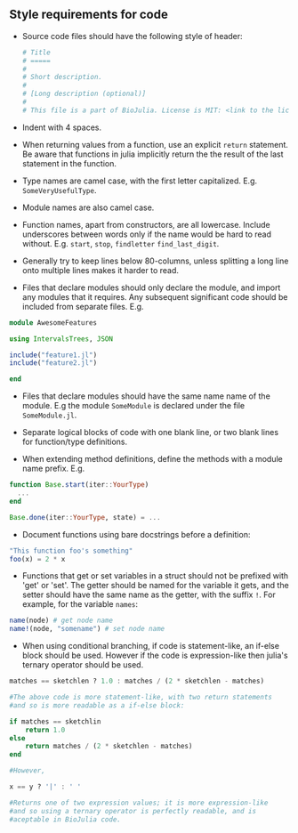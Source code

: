 ## Style requirements for code

* Source code files should have the following style of header:

  ```julia
  # Title
  # =====
  #
  # Short description.
  #
  # [Long description (optional)]
  #
  # This file is a part of BioJulia. License is MIT: <link to the license file>
  ```

* Indent with 4 spaces.

* When returning values from a function, use an explicit `return` statement.
Be aware that functions in julia implicitly return the the result of the last
statement in the function.

* Type names are camel case, with the first letter capitalized. E.g.
  `SomeVeryUsefulType`.

* Module names are also camel case.

* Function names, apart from constructors, are all lowercase.
  Include underscores between words only if the name would be hard
  to read without.
  E.g.  `start`, `stop`, `findletter` `find_last_digit`.

* Generally try to keep lines below 80-columns, unless splitting a long line
  onto multiple lines makes it harder to read.

* Files that declare modules should only declare the module, and import any
  modules that it requires. Any subsequent significant code should be included
  from separate files. E.g.

```julia
module AwesomeFeatures

using IntervalsTrees, JSON

include("feature1.jl")
include("feature2.jl")

end
```

* Files that declare modules should have the same name name of the module.
  E.g the module `SomeModule` is declared under the file `SomeModule.jl`.

* Separate logical blocks of code with one blank line,
  or two blank lines for function/type definitions.

* When extending method definitions, define the methods with a module name prefix. E.g.

```julia
function Base.start(iter::YourType)
  ...
end

Base.done(iter::YourType, state) = ...
```

* Document functions using bare docstrings before a definition:

```julia
"This function foo's something"
foo(x) = 2 * x
```

* Functions that get or set variables in a struct should not be
  prefixed with 'get' or 'set'.
  The getter should be named for the variable it gets, and the setter
  should have the same name as the getter, with the suffix `!`.
  For example, for the variable `names`:

```julia
name(node) # get node name
name!(node, "somename") # set node name
```

* When using conditional branching, if code is statement-like, an
  if-else block should be used. However if the code is expression-like
  then julia's ternary operator should be used.

```julia
matches == sketchlen ? 1.0 : matches / (2 * sketchlen - matches)

#The above code is more statement-like, with two return statements
#and so is more readable as a if-else block:

if matches == sketchlin
    return 1.0
else
    return matches / (2 * sketchlen - matches)
end

#However,

x == y ? '|' : ' '

#Returns one of two expression values; it is more expression-like
#and so using a ternary operator is perfectly readable, and is
#aceptable in BioJulia code.
```
